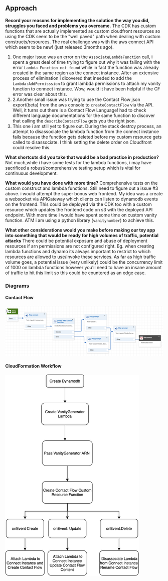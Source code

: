 ## Approach
 **Record your reasons for implementing the solution the way you did, struggles you faced and problems you overcame.**
The CDK has custom functions that are actually implemented as custom cloudfront resources so using the CDK seem to be the "well paved" path when dealing with custom constructs/resources. 
The real challenge was with the aws connect API which seem to be new! (just released 3months ago). 
1. One major issue was an error on the `AssociateLambdaFunction` call, i spent a great deal of time trying to figure out why it was failing with the error `Lambda Function not found` while in fact the function was already created in the same region as the connect instance. After an extensive process of elimination i dicovered that ineeded to add the `Lambda:AddPermisssion` to grant lambda permissions to attach my vanity function to connect instance. Wow, would it have been helpful if the CF error was clear about this. 
2. 2.Another small issue was trying to use the Contact Flow json export(beta) from the aws console to `createContactFlow` via the API. Well, it turns out there is a Contact Flow Language! had to check different language documentations for the same function to discover that calling the `describeContactFlow` gets you the right json.
3. This one i am still yet to figure out. During the stack destroy process, an attempt to disassociate the lambda function from the connect instance fails because the function gets deleted before my custom resource gets called to disassociate. I think setting the delete order on Cloudfront could resolve this.


 **What shortcuts did you take that would be a bad practice in production?**
   Not much,while i have some tests for the lambda functions, i may have sacrificed a robust/comprehensive testing setup which is vital for continuous development.

**What would you have done with more time?**
Comprehensive tests on the custom construct and lambda functions. Still need to figure out a issue #3 above. 
i would attempt the super bonus web frontend. My idea was a create a websocket via APIGateway which clients can listen to dynamodb events on the frontend.
This could be deployed via the CDK too with a custom resource which updates the frontend code on s3 with the deployed API endpoint.
With more time i would have spent some time on custom vanity function. ATM i am using a python library (`vanitynumber`) to achieve this. 

**What other considerations would you make before making our toy app into something that would be ready for high volumes of traffic, potential attacks**
There could be potential exposure and abuse of deployment resources if arn permissions are not configured right. Eg. when creating lambda functions and dynamo its always important to restrict to which resources are allowed to use/invoke these services. As far as high traffic volume goes, a potential issue (very unlikely) could be the concurrency limit of 1000 on lambda functions however you'll need to have an insane amount of traffic to hit this limit so this could be countered as an edge case. 

### Diagrams

#### Contact Flow
<img src="images/cflow.png"/>

#### CloudFormation Workflow
 <img src="images/starvanity.png" />